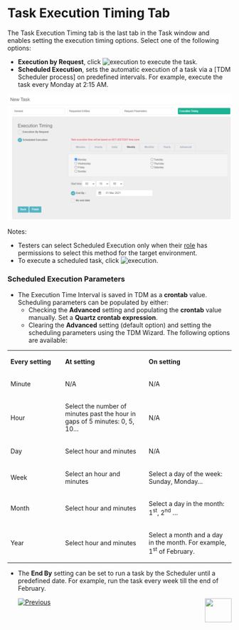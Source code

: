 # Task Execution Timing Tab 

The Task Execution Timing tab is the last tab in the Task window and enables setting the execution timing options. Select one of the following options:

- **Execution by Request**, click ![execution](images/execute_task_icon.png) to execute the task.
- **Scheduled Execution**, sets the automatic execution of a task via a [TDM Scheduler process] on predefined intervals.  For example, execute the task every Monday at 2:15 AM.

![execution timing example1](images/task_scheduling_parameters_example1.png)

Notes:

- Testers can select Scheduled Execution only when their [role](10_environment_roles_tab.md#role-permissions) has permissions to select this method for the target environment. 
- To execute a scheduled task, click ![execution](images/execute_task_icon.png).

### Scheduled Execution Parameters

- The Execution Time Interval is saved in TDM as a **crontab** value. Scheduling parameters can be populated by either:
  - Checking the **Advanced** setting and populating the **crontab** value manually. Set a **Quartz crontab expression**. 
  - Clearing the **Advanced** setting (default option) and setting the scheduling parameters using the TDM Wizard. The following options are available:

<table width="900pxl">
<tbody>
<tr>
<td width="200pxl">
<p><strong>Every setting</strong></p>
</td>
<td width="350pxl">
<p><strong>At setting</strong></p>
</td>
<td width="350pxl">
<p><strong>On setting</strong></p>
</td>
</tr>
<tr>
<td width="200pxl">
<p>Minute</p>
</td>
<td width="350pxl">
<p>N/A</p>
</td>
<td width="350pxl">
<p>N/A</p>
</td>
</tr>
<tr>
<td width="200pxl">
<p>Hour</p>
</td>
<td width="350pxl">
<p>Select the number of minutes past the hour in gaps of 5 minutes: 0, 5, 10&hellip;</p>
</td>
<td width="350pxl">
<p>N/A</p>
</td>
</tr>
<tr>
<td width="200pxl">
<p>Day</p>
</td>
<td width="350pxl">
<p>Select hour and minutes</p>
</td>
<td width="350pxl">
<p>N/A</p>
</td>
</tr>
<tr>
<td width="200pxl">
<p>Week</p>
</td>
<td width="350pxl">
<p>Select an hour and minutes</p>
</td>
<td width="350pxl">
<p>Select a day of the week: Sunday, Monday&hellip;</p>
</td>
</tr>
<tr>
<td width="200pxl">
<p>Month</p>
</td>
<td width="350pxl">
<p>Select hour and minutes</p>
</td>
<td width="350pxl">
<p>Select a day in the month: 1<sup>st</sup>, 2<sup>nd</sup> &hellip;</p>
</td>
</tr>
<tr>
<td width="200pxl">
<p>Year</p>
</td>
<td width="350pxl">
<p>Select hour and minutes</p>
</td>
<td width="350pxl">
<p>Select a month and a day in the month. For example, 1<sup>st</sup> of February.</p>
</td>
</tr>
</tbody>
</table>

- The **End By** setting can be set to run a task by the Scheduler until a predefined date. For example, run the task every week till the end of February.

  

   [![Previous](/articles/images/Previous.png)](21_load_task_requested_entities_dataflux_mode.md)[<img align="right" width="60" height="54" src="/articles/images/Next.png">](23_task_globals_tab)

  



